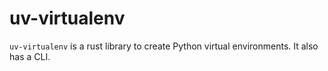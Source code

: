 # uv-virtualenv

`uv-virtualenv` is a rust library to create Python virtual environments. It also has a CLI.
